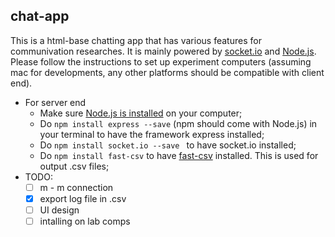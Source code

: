 ## chat-app

This is a html-base chatting app that has various features for communivation researches. It is mainly powered by [socket.io](http://socket.io) and [Node.js](https://nodejs.org/en/). Please follow the instructions to set up experiment computers (assuming mac for developments, any other platforms should be compatible with client end).

- For server end
  - Make sure [Node.js is installed](https://nodejs.org/en/) on your computer;
  - Do `npm install express --save` (npm should come with Node.js) in your terminal to have the framework express installed;
  - Do `npm install socket.io --save ` to have socket.io installed;
  - Do `npm install fast-csv` to have [fast-csv](https://www.npmjs.com/package/fast-csv) installed. This is used for output .csv files;
- TODO:
  - [ ] m - m connection
  - [x] export log file in .csv
  - [ ] UI design
  - [ ] intalling on lab comps

